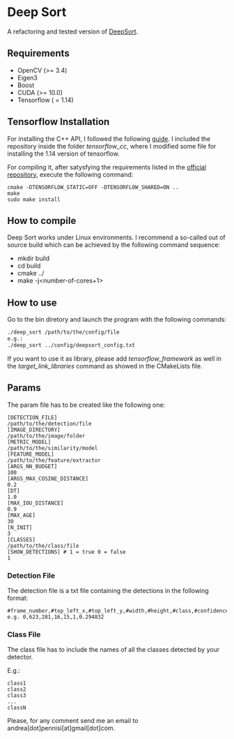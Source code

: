 # Deep Sort

A refactoring and tested version of <a href="https://github.com/bitzy/DeepSort">DeepSort</a>.

## Requirements

* OpenCV (>= 3.4)
* Eigen3
* Boost
* CUDA (>= 10.0)
* Tensorflow ( = 1.14)

## Tensorflow Installation 

For installing the C++ API, I followed the following <a href="https://github.com/FloopCZ/tensorflow_cc">guide</a>. I included the repository inside the folder *tensorflow_cc*, where I modified some file for installing the 1.14 version of tensorflow.

For compiling it, after satysfying the requirements listed in the <a href="https://github.com/FloopCZ/tensorflow_cc">official repository</a>, execute the following command:

```
cmake -DTENSORFLOW_STATIC=OFF -DTENSORFLOW_SHARED=ON ..
make
sudo make install
```

## How to compile

Deep Sort works under Linux environments. I recommend a so-called out of source build which can be achieved by the following command sequence:

* mkdir build
* cd build
* cmake ../
* make -j<number-of-cores+1>

## How to use

Go to the bin diretory and launch the program with the following commands:
```bash
./deep_sort /path/to/the/config/file
e.g.:
./deep_sort ../config/deepsort_config.txt
```

If you want to use it as library, please add *tensorflow_framework* as well in the *target_link_libraries* command as showed in the CMakeLists file.

## Params

The param file has to be created like the following one:
```
[DETECTION_FILE]
/path/to/the/detection/file
[IMAGE_DIRECTORY]
/path/to/the/image/folder
[METRIC_MODEL]
/path/to/the/similarity/model
[FEATURE_MODEL]
/path/to/the/feature/extractor
[ARGS_NN_BUDGET]
100
[ARGS_MAX_COSINE_DISTANCE]
0.2
[DT]
1.0
[MAX_IOU_DISTANCE]
0.9
[MAX_AGE]
30
[N_INIT]
3
[CLASSES]
/path/to/the/class/file
[SHOW_DETECTIONS] # 1 = true 0 = false
1
```
### Detection File

The detection file is a txt file containing the detections in the following format:

```
#frame_number,#top_left_x,#top_left_y,#width,#height,#class,#confidence
e.g. 0,623,281,16,15,1,0.294832
```


### Class File
The class file has to include the names of all the classes detected by your detector. 

E.g.:
```
class1
class2
class3
...
classN
```

Please, for any comment send me an email to andrea[dot]pennisi[at]gmail[dot]com.

